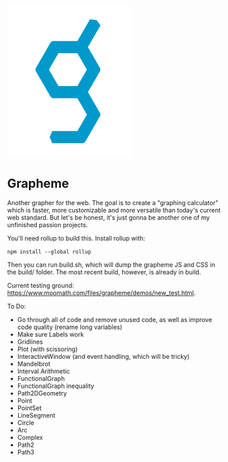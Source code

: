 ![grapheme logo](./theory/marketing_theory/grapheme_logo.svg)

# Grapheme
Another grapher for the web. The goal is to create a "graphing calculator" which is faster, more customizable and more versatile than today's current web standard. But let's be honest, it's just gonna be another one of my unfinished passion projects.

You'll need rollup to build this. Install rollup with:

```
npm install --global rollup
```

Then you can run build.sh, which will dump the grapheme JS and CSS in the build/ folder. The most recent build, however, is already in build.

Current testing ground: https://www.moomath.com/files/grapheme/demos/new_test.html.


To Do:

- Go through all of code and remove unused code, as well as improve code quality (rename long variables)
- Make sure Labels work
- Gridlines
- Plot (with scissoring)
- InteractiveWindow (and event handling, which will be tricky)
- Mandelbrot
- Interval Arithmetic
- FunctionalGraph
- FunctionalGraph inequality
- Path2DGeometry
- Point
- PointSet
- LineSegment
- Circle
- Arc
- Complex
- Path2
- Path3
